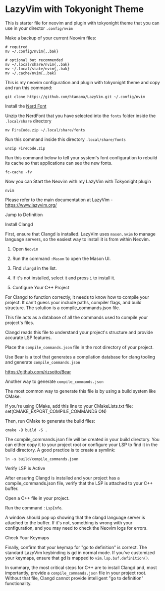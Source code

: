 # LazyVim with Tokyonight Theme
This is starter file for neovim and plugin with tokyonight theme that you can use in your director `.config/nvim`

Make a backup of your current Neovim files:
```
# required
mv ~/.config/nvim{,.bak}

# optional but recommended
mv ~/.local/share/nvim{,.bak}
mv ~/.local/state/nvim{,.bak}
mv ~/.cache/nvim{,.bak}
```

This is my neovim configuration and plugin with tokyonight theme and copy and run this command:

```
git clone https://github.com/htanama/LazyVim.git ~/.config/nvim

```

Install the <a href="[https://www.example.com](https://www.nerdfonts.com/font-downloads)">Nerd Font</a>

Unzip the NerdFont that you have selected into the `fonts` folder inside the `.local/share` directory 

```
mv FiraCode.zip ~/.local/share/fonts
```

Run this command inside this directory `.local/share/fonts`
```
unzip FireCode.zip 
```

Run this command below to tell your system's font configuration to rebuild its cache so that applications can see the new fonts.
```
fc-cache -fv
```

Now you can Start the Neovim with my LazyVim with Tokyonight plugin

```
nvim
```

Please refer to the main documentation at LazyVim - https://www.lazyvim.org/

Jump to Definition 

Install Clangd

First, ensure that Clangd is installed. LazyVim uses `mason.nvim` to manage language servers, so the easiest way to install it is from within Neovim.

  1. Open `Neovim` 
  2. Run the command `:Mason` to open the Mason UI.

  3. Find `clangd` in the list.

  4. If it's not installed, select it and press `i` to install it.


2. Configure Your C++ Project

For Clangd to function correctly, it needs to know how to compile your project. It can't guess your include paths, compiler flags, and build structure. The solution is a compile_commands.json file.

   This file acts as a database of all the commands used to compile your project's files.

   Clangd reads this file to understand your project's structure and provide accurate LSP features.

   Place the `compile_commands.json` file in the root directory of your project.

Use Bear is a tool that generates a compilation database for clang tooling and generate `compile_commands.json`

https://github.com/rizsotto/Bear 

Another way to generate `compile_commands.json`

The most common way to generate this file is by using a build system like CMake.

   If you're using CMake, add this line to your CMakeLists.txt file:
   set(CMAKE_EXPORT_COMPILE_COMMANDS ON)

   Then, run CMake to generate the build files:
   
   `cmake -B build -S .`

  The compile_commands.json file will be created in your build directory. You can either copy it to your project root or configure your LSP to find it in the build directory. A    good practice is to create a symlink:
    
  `ln -s build/compile_commands.json`


Verify LSP is Active

After ensuring Clangd is installed and your project has a compile_commands.json file, verify that the LSP is attached to your C++ buffer.

   Open a C++ file in your project.

   Run the command `:LspInfo`.

   A window should pop up showing that the clangd language server is attached to the buffer. If it's not, something is wrong with your configuration, and you may need to check the Neovim logs for errors.


Check Your Keymaps

Finally, confirm that your keymap for "go to definition" is correct. The standard LazyVim keybinding is gd in normal mode. If you've customized your keymaps, ensure that gd is mapped to `vim.lsp.buf.definition()`.

In summary, the most critical steps for C++ are to install Clangd and, most importantly, provide a `compile_commands.json` file in your project root. Without that file, Clangd cannot provide intelligent "go to definition" functionality.
